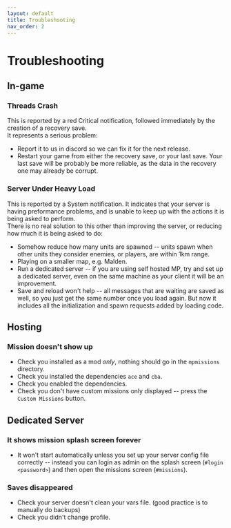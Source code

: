 ```yaml
---
layout: default
title: Troubleshooting
nav_order: 2
---
```


# Troubleshooting

## In-game

### Threads Crash

This is reported by a red Critical notification, followed immediately by the creation of a recovery save.  
It represents a serious problem:

- Report it to us in discord so we can fix it for the next release.
- Restart your game from either the recovery save, or your last save. Your last save will be probably be 
  more reliable, as the data in the recovery one may already be corrupt.

### Server Under Heavy Load

This is reported by a System notification. It indicates that your server is having preformance problems, 
and is unable to keep up with the actions it is being asked to perform.  
There is no real solution to this other than improving the server, or reducing how much it is being asked to do:

- Somehow reduce how many units are spawned -- units spawn when other units they consider enemies, or players, 
  are within 1km range.
- Playing on a smaller map, e.g. Malden.
- Run a dedicated server -- if you are using self hosted MP, try and set up a dedicated server, even on the
  same machine as your client it will be an improvement.
- Save and reload won't help -- all messages that are waiting are saved as well, so you just get the same number 
  once you load again. But now it includes all the initialization and spawn requests added by loading code.

## Hosting

### Mission doesn't show up

- Check you installed as a mod *only*, nothing should go in the `mpmissions` directory.
- Check you installed the dependencies `ace` and `cba`.
- Check you enabled the dependencies.
- Check you don't have custom missions only displayed -- press the `Custom Missions` button.

## Dedicated Server

### It shows mission splash screen forever

- It won't start automatically unless you set up your server config file correctly -- instead 
  you can login as admin on the splash screen (`#login <password>`) and then open the missions screen
  (`#missions`).

### Saves disappeared

- Check your server doesn't clean your vars file. (good practice is to manually do backups)
- Check you didn't change profile.
